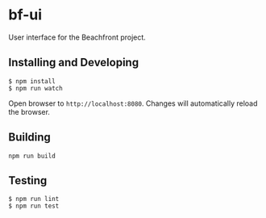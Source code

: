 # bf-ui

User interface for the Beachfront project.

## Installing and Developing

```
$ npm install
$ npm run watch
```

Open browser to `http://localhost:8080`.  Changes will automatically reload the browser.

## Building

```
npm run build
```

## Testing

```
$ npm run lint
$ npm run test
```
